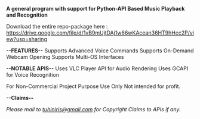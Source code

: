 **A general program with support for Python-API Based Music Playback and Recognition**


Download the entire repo-package here : https://drive.google.com/file/d/1vB9mUjtDAj1w66wKAcean36HT9hHcc2P/view?usp=sharing


**--FEATURES--**
Supports Advanced Voice Commands
Supports On-Demand Webcam Opening
Supports Multi-OS Interfaces

**--NOTABLE APIS--**
Uses VLC Player API for Audio Rendering
Uses GCAPI for Voice Recognition

For Non-Commercial Project Purpose Use Only
Not intended for profit.











**--Claims--**

_Please mail to tuhiniris@gmail.com for Copyright Claims to APIs if any._
